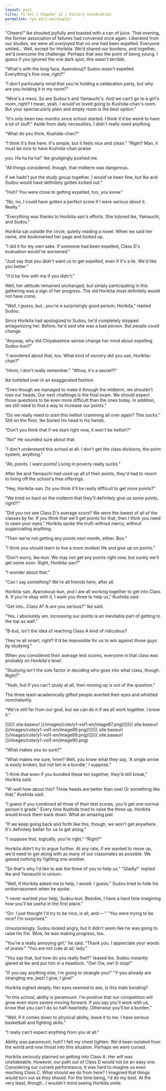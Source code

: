 ```yaml
---
layout: post
title: Y1 Vol 1 Chapter 12 | Victory Celebration
permalink: /y1-vol1-en/chap12/
---
```


"Cheers!" Ike shouted joyfully and toasted with a can of juice. That evening, the former association of failures had convened once again. Liberated from our studies, we were all overjoyed that no one had been expelled. Everyone smiled... Well, except for Horikita. We'd shared our burdens, and together, we'd overcome the challenge. Perhaps that was the point of being young. I guess if you ignored the one dark spot, this wasn't terrible.

"What's with the long face, Ayanokouji? Sudou wasn't expelled. Everything's fine now, right?"

"I don't particularly mind that you're holding a celebration party, but why are you holding it in my room?"

"Mine's a mess. So are Sudou's and Yamauchi's. And we can't go to a girl's room, right? I mean, yeah, I would've loved going to Kushida-chan's room. But your spectacularly plain and empty room is the best option."

"It's only been two months since school started. I think it'd be weird to have a lot of stuff." Aside from daily necessities, I didn't really need anything.

"What do you think, Kushida-chan?"

"I think it's fine here. It's simple, but it feels nice and clean." "Right? Man, it must be nice to have Kushida-chan praise

you. Ha ha ha ha!" Ike grudgingly pushed me.

"All things considered, though, that midterm was dangerous.

If we hadn't put the study group together, I would've been fine, but Ike and Sudou would have definitely gotten kicked out."

"Huh? You were close to getting expelled, too, you know."

"No, no, I could have gotten a perfect score if I were serious about it. Really."

"Everything was thanks to Horikita-san's efforts. She tutored Ike, Yamauchi, and Sudou."

Horikita sat outside the circle, quietly reading a novel. When we said her name, she bookmarked her page and looked up.

"I did it for my own sake. If someone had been expelled, Class D's evaluation would've worsened."

"Just say that you didn't want us to get expelled, even if it's a lie. We'd like you better."

"It'd be fine with me if you didn't."

Well, her attitude remained unchanged, but simply participating in this gathering was a sign of her progress. The old Horikita most definitely would not have come.

"Well, I guess, but...you're a surprisingly good person, Horikita," replied Sudou.

Since Horikita had apologized to Sudou, he'd completely stopped antagonizing her. Before, he'd said she was a bad person. But people could change.

"Anyway, why did Chiyabashira-sensei change her mind about expelling Sudou-kun?"

"I wondered about that, too. What kind of sorcery did you use, Horikita-chan?"

"Hmm, I don't really remember." "Whoa, it's a secret?!"

Ike tumbled over in an exaggerated fashion.

"Even though we managed to make it through the midterm, we shouldn't lose our heads. Our next challenge is the final exam. We should expect those questions to be even more difficult than the ones today. In addition, we still need to find a way to increase our points."

"Do we really need to start this hellish cramming all over again? This sucks." Still on the floor, Ike buried his head in his hands.

"Don't you think that if we start right now, it won't be hellish?"

"No!" He sounded sure about that.

"I don't understand this school at all. I don't get the class divisions, the point system, anything."

"Ah, points. I want points! Living in poverty really sucks."

After Ike and Yamauchi had used up all of their points, they'd had to resort to living off the school's free offerings.

"Hey, Horikita-san. Do you think it'll be really difficult to get more points?"

"We tried so hard on the midterm that they'll definitely give us some points, right?!"

"Did you not see Class D's average score? We were the lowest of all of the classes by far. If you think that we'll get points for that, then I think you need to open your eyes." Horikita spoke the truth without mercy, without sugarcoating anything.

"Then we're not getting any points next month, either. Boo."

"I think you should learn to live a more modest life and give up on points."

"Don't worry, Ike-kun. We may not get any points right now, but surely we'll get some soon. Right, Horikita-san?"

"I wonder about that."

"Can I say something? We're all friends here, after all.

Horikita-san, Ayanokouji-kun, and I are all working together to get into Class A. If you're okay with it, I want you three to help us," Kushida said.

"Get into...Class A? A-are you serious?" Ike said.

"Yes. I absolutely am. Increasing our points is an inevitable part of getting to the top as well."

"B-but, isn't the idea of reaching Class A kind of ridiculous?

They're all smart, right? It'd be impossible for us to win against those guys by studying."

When you considered their average test scores, everyone in that class was probably on Horikita's level.

"Studying isn't the sole factor in deciding who goes into what class, though. Right?"

"Yeah, but if you can't study at all, then moving up is out of the question."

The three least-academically gifted people averted their eyes and whistled nonchalantly.

"We're still far from our goal, but we can do it if we all work together. I know it."

![]({{ site.baseurl }}/images/cote/y1-vol1-en/image87.png)![]({{ site.baseurl }}/images/cote/y1-vol1-en/image88.png)![]({{ site.baseurl }}/images/cote/y1-vol1-en/image89.png)![]({{ site.baseurl }}/images/cote/y1-vol1-en/image90.png)

"What makes you so sure?"

"What makes me sure, hmm? Well, you know what they say, 'A single arrow is easily broken, but not ten in a bundle,' I suppose."

"I think that even if you bundled these ten together, they'd still break," Horikita said.

"W-well how about this? Three heads are better than one! Or something like that," Kushida said.

"I guess if you combined all three of their test scores, you'd get one normal person's grade." Every time Kushida tried to raise the three up, Horikita would knock them back down. What an amazing pair.

"If we keep going back and forth like this, though, we won't get anywhere. It's definitely better for us to get along."

"I suppose that, logically, you're right." "Right?"

Horikita didn't try to argue further. At any rate, if we wanted to move up, we'd need to get along with as many of our classmates as possible. We gained nothing by fighting one another.

"So that's why I'd like to ask the three of you to help us." "Gladly!" replied Ike and Yamauchi in unison.

"Well, if Horikita asked me to help, I would. I guess." Sudou tried to hide his embarrassment when he spoke.

"I never wanted your help, Sudou-kun. Besides, I have a hard time imagining how you'll be useful in the first place."

"Grr. I just thought I'd try to be nice, is all, and---" "You were trying to be nice? I'm surprised."

Unsurprisingly, Sudou looked angry, but it didn't seem like he was going to raise his fist. Wow, he was making progress, too.

"You're a really annoying girl," he said. "Thank you. I appreciate your words of praise." "You are not cute at all, lady."

"You say that, but how do you really feel?" teased Ike. Sudou instantly glared at Ike and put him in a headlock. "Ow! Ow, ow! S-stop!"

"If you say anything else, I'm going to strangle you!" "Y-you already are strangling me, jeez! I give, I give!"

Horikita sighed deeply. Her eyes seemed to ask, Is this male bonding?

"In this school, ability is paramount. I'm positive that our competition will grow even more severe moving forward. If you say you'll work with us, know that you can't do so half-heartedly. Otherwise you'll be a burden."

"Well, if it comes down to physical ability, leave it to me. I have serious basketball and fighting skills."

"I really can't expect anything from you at all."

Ability was paramount, huh? I felt my chest tighten. We'd been isolated from the world and now thrust into this situation. Perhaps we were cursed.

Horikita seriously planned on getting into Class A. Her will was unshakeable. However, our path out of Class D would not be an easy one. Considering our current performance, it was hard to imagine us even reaching Class C. What should we do from here? I imagined that things would turn out as they should. For the time being, I'd do my best. At the very least, though...I wouldn't mind seeing Horikita smile.
